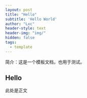 ```yaml
---
layout: post
title: "Hello"
subtitle: 'Hello World'
author: "Lxc"
header-style: text
header-img: "img/"
hidden: false
tags:
  - template
---
```


简介：这是一个模板文档，也用于测试。

## Hello

此处是正文